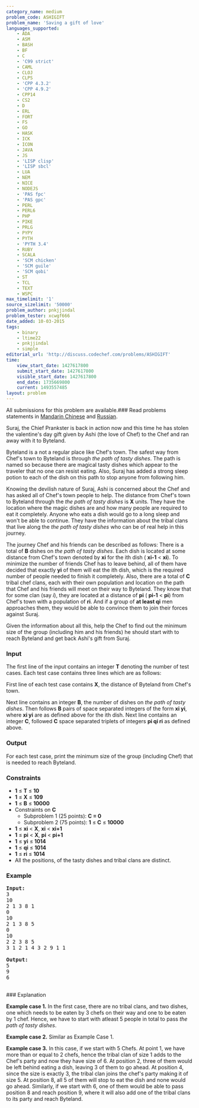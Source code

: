 ```yaml
---
category_name: medium
problem_code: ASHIGIFT
problem_name: 'Saving a gift of love'
languages_supported:
    - ADA
    - ASM
    - BASH
    - BF
    - C
    - 'C99 strict'
    - CAML
    - CLOJ
    - CLPS
    - 'CPP 4.3.2'
    - 'CPP 4.9.2'
    - CPP14
    - CS2
    - D
    - ERL
    - FORT
    - FS
    - GO
    - HASK
    - ICK
    - ICON
    - JAVA
    - JS
    - 'LISP clisp'
    - 'LISP sbcl'
    - LUA
    - NEM
    - NICE
    - NODEJS
    - 'PAS fpc'
    - 'PAS gpc'
    - PERL
    - PERL6
    - PHP
    - PIKE
    - PRLG
    - PYPY
    - PYTH
    - 'PYTH 3.4'
    - RUBY
    - SCALA
    - 'SCM chicken'
    - 'SCM guile'
    - 'SCM qobi'
    - ST
    - TCL
    - TEXT
    - WSPC
max_timelimit: '1'
source_sizelimit: '50000'
problem_author: pnkjjindal
problem_tester: xcwgf666
date_added: 10-03-2015
tags:
    - binary
    - ltime22
    - pnkjjindal
    - simple
editorial_url: 'http://discuss.codechef.com/problems/ASHIGIFT'
time:
    view_start_date: 1427617800
    submit_start_date: 1427617800
    visible_start_date: 1427617800
    end_date: 1735669800
    current: 1493557485
layout: problem
---
```

All submissions for this problem are available.###  Read problems statements in [Mandarin Chinese](http://www.codechef.com/download/translated/LTIME22/mandarin/ASHIGIFT.pdf) and [Russian](http://www.codechef.com/download/translated/LTIME22/russian/ASHIGIFT.pdf).

Suraj, the Chief Prankster is back in action now and this time he has stolen the valentine's day gift given by Ashi (the love of Chef) to the Chef and ran away with it to Byteland.

Byteland is a not a regular place like Chef's town. The safest way from Chef's town to Byteland is through _the path of tasty dishes_. The path is named so because there are magical tasty dishes which appear to the traveler that no one can resist eating. Also, Suraj has added a strong sleep potion to each of the dish on this path to stop anyone from following him.

Knowing the devilish nature of Suraj, Ashi is concerned about the Chef and has asked all of Chef's town people to help. The distance from Chef's town to Byteland through the _the path of tasty dishes_ is **X** units. They have the location where the magic dishes are and how many people are required to eat it completely. Anyone who eats a dish would go to a long sleep and won't be able to continue. They have the information about the tribal clans that live along the _the path of tasty dishes_ who can be of real help in this journey.

The journey Chef and his friends can be described as follows: There is a total of **B** dishes on _the path of tasty dishes_. Each dish is located at some distance from Chef's town denoted by **xi** for the ith dish ( **xi-1** < **xi**). To minimize the number of friends Chef has to leave behind, all of them have decided that exactly **yi** of them will eat the ith dish, which is the required number of people needed to finish it completely. Also, there are a total of **C** tribal chef clans, each with their own population and location on the path that Chef and his friends will meet on their way to Byteland. They know that for some clan (say _i_), they are located at a distance of **pi** ( **pi-1** < **pi**) from Chef's town with a population of **ri**. And if a group of **at least qi** men approaches them, they would be able to convince them to join their forces against Suraj.

Given the information about all this, help the Chef to find out the minimum size of the group (including him and his friends) he should start with to reach Byteland and get back Ashi's gift from Suraj.

### Input

The first line of the input contains an integer **T** denoting the number of test cases. Each test case contains three lines which are as follows:

First line of each test case contains **X**, the distance of Byteland from Chef's town.

Next line contains an integer **B**, the number of dishes on _the path of tasty dishes_. Then follows **B** pairs of space separated integers of the form **xi yi**, where **xi yi** are as defined above for the ith dish.
Next line contains an integer **C**, followed **C** space separated triplets of integers **pi qi ri** as defined above.

### Output

For each test case, print the minimum size of the group (including Chef) that is needed to reach Byteland.

### Constraints

- **1** ≤ **T** ≤ **10**
- **1** ≤ **X** ≤ **109**
- **1** ≤ **B** ≤ **10000**
- Constraints on **C**
  - Subproblem 1 (25 points):  **C = 0**
  - Subproblem 2 (75 points): **1** ≤ **C** ≤ **10000**
- **1** ≤ **xi** < **X**, **xi** < **xi+1**
- **1** ≤ **pi** < **X**, **pi** < **pi+1**
- **1** ≤ **yi** ≤ **1014**
- **1** ≤ **qi** ≤ **1014**
- **1** ≤ **ri** ≤ **1014**
- All the positions, of the tasty dishes and tribal clans are distinct.

### Example

<pre><b>Input:</b>
3
10
2 1 3 8 1
0
10
2 1 3 8 5
0
10
2 2 3 8 5
3 1 2 1 4 3 2 9 1 1 

<b>Output:</b>
5
9
6

</pre>### Explanation
**Example case 1.** In the first case, there are no tribal clans, and two dishes, one which needs to be eaten by 3 chefs on their way and one to be eaten by 1 chef. Hence, we have to start with atleast 5 people in total to pass _the path of tasty dishes_.

**Example case 2.** Similar as Example Case 1.

**Example case 3.** In this case, if we start with 5 Chefs. At point 1, we have more than or equal to 2 chefs, hence the tribal clan of size 1 adds to the Chef's party and now they have size of 6. At position 2, three of them would be left behind eating a dish, leaving 3 of them to go ahead. At position 4, since the size is exactly 3, the tribal clan joins the chef's party making it of size 5. At position 8, all 5 of them will stop to eat the dish and none would go ahead. Similarly, if we start with 6, one of them would be able to pass position 8 and reach position 9, where it will also add one of the tribal clans to its party and reach Byteland.
